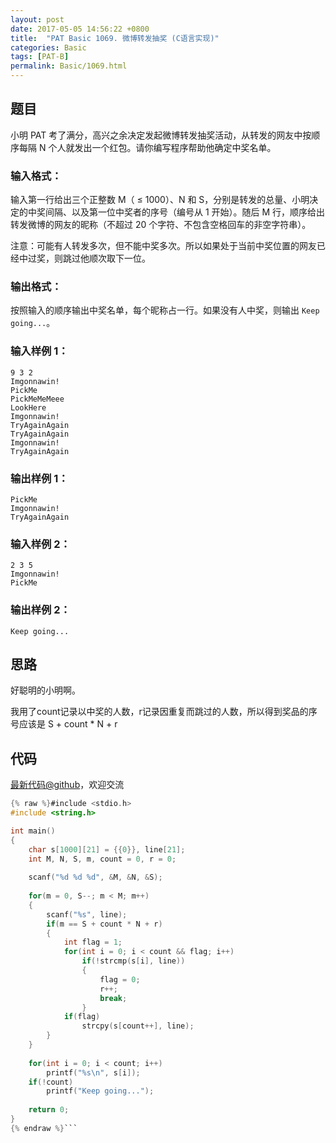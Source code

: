 ```yaml
---
layout: post
date: 2017-05-05 14:56:22 +0800
title:  "PAT Basic 1069. 微博转发抽奖 (C语言实现)"
categories: Basic
tags: [PAT-B]
permalink: Basic/1069.html
---
```


## 题目

小明 PAT 考了满分，高兴之余决定发起微博转发抽奖活动，从转发的网友中按顺序每隔 N 个人就发出一个红包。请你编写程序帮助他确定中奖名单。

### 输入格式：

输入第一行给出三个正整数 M（ $\le$ 1000）、N 和 S，分别是转发的总量、小明决定的中奖间隔、以及第一位中奖者的序号（编号从 1 开始）。随后
M 行，顺序给出转发微博的网友的昵称（不超过 20 个字符、不包含空格回车的非空字符串）。

注意：可能有人转发多次，但不能中奖多次。所以如果处于当前中奖位置的网友已经中过奖，则跳过他顺次取下一位。

### 输出格式：

按照输入的顺序输出中奖名单，每个昵称占一行。如果没有人中奖，则输出 `Keep going...`。

### 输入样例 1：

    
    
    9 3 2
    Imgonnawin!
    PickMe
    PickMeMeMeee
    LookHere
    Imgonnawin!
    TryAgainAgain
    TryAgainAgain
    Imgonnawin!
    TryAgainAgain
    

### 输出样例 1：

    
    
    PickMe
    Imgonnawin!
    TryAgainAgain
    

### 输入样例 2：

    
    
    2 3 5
    Imgonnawin!
    PickMe
    

### 输出样例 2：

    
    
    Keep going...
    



## 思路

好聪明的小明啊。

我用了count记录以中奖的人数，r记录因重复而跳过的人数，所以得到奖品的序号应该是 S + count \* N + r

## 代码

[最新代码@github](https://github.com/OliverLew/PAT/blob/master/PATBasic/1069.c)，欢迎交流
```c
{% raw %}#include <stdio.h>
#include <string.h>

int main()
{
    char s[1000][21] = {{0}}, line[21];
    int M, N, S, m, count = 0, r = 0;
    
    scanf("%d %d %d", &M, &N, &S);
    
    for(m = 0, S--; m < M; m++)
    {
        scanf("%s", line);
        if(m == S + count * N + r)
        {
            int flag = 1;
            for(int i = 0; i < count && flag; i++) 
                if(!strcmp(s[i], line)) 
                {
                    flag = 0; 
                    r++; 
                    break;
                }
            if(flag) 
                strcpy(s[count++], line);
        }
    }
    
    for(int i = 0; i < count; i++) 
        printf("%s\n", s[i]);
    if(!count) 
        printf("Keep going...");
    
    return 0;
}
{% endraw %}```